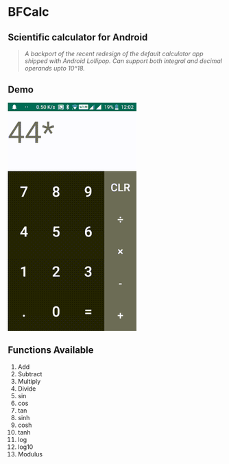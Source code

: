 # BFCalc

## Scientific calculator for Android

> *A backport of the recent redesign of the default calculator app shipped with Android Lollipop. Can support both integral and decimal operands upto 10^18.*


## Demo
![Alt text](https://github.com/shivangchopra11/BFCalc/blob/master/Calculator1.gif)


## Functions Available
1. Add
2. Subtract
3. Multiply
4. Divide
5. sin
6. cos
7. tan
8. sinh
9. cosh
10. tanh
11. log
12. log10
13. Modulus
